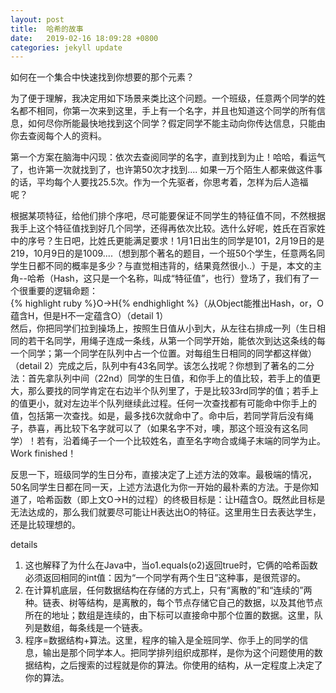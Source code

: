 ```yaml
---
layout: post
title:  哈希的故事
date:   2019-02-16 18:09:28 +0800
categories: jekyll update
---
```

如何在一个集合中快速找到你想要的那个元素？

为了便于理解，我决定用如下场景来类比这个问题。一个班级，任意两个同学的姓名都不相同，你第一次来到这里，手上有一个名字，并且也知道这个同学的所有信息，如何尽你所能最快地找到这个同学？假定同学不能主动向你传达信息，只能由你去查阅每个人的资料。

第一个方案在脑海中闪现：依次去查阅同学的名字，直到找到为止！哈哈，看运气了，也许第一次就找到了，也许第50次才找到.... 如果一万个陌生人都来做这件事的话，平均每个人要找25.5次。作为一个先驱者，你思考着，怎样为后人造福呢？

根据某项特征，给他们排个序吧，尽可能要保证不同学生的特征值不同，不然根据我手上这个特征值找到好几个同学，还得再依次比较。选什么好呢，姓氏在百家姓中的序号？生日吧，比姓氏更能满足要求！1月1日出生的同学是101，2月19日的是219，10月9日的是1009....（想到那个著名的题目，一个班50个学生，任意两名同学生日都不同的概率是多少？与直觉相违背的，结果竟然很小..）于是，本文的主角--哈希（Hash，这只是一个名称，叫成“特征值”，也行）登场了，我们有了一个很重要的逻辑命题：  
{% highlight ruby %}O->H{% endhighlight %}（从Object能推出Hash，or，O蕴含H，但是H不一定蕴含O）（detail 1）  
然后，你把同学们拉到操场上，按照生日值从小到大，从左往右排成一列（生日相同的若干名同学，用绳子连成一条线，从第一个同学开始，能依次到达这条线的每一个同学；第一个同学在队列中占一个位置。对每组生日相同的同学都这样做）（detail 2）完成之后，队列中有43名同学。该怎么找呢？你想到了著名的二分法：首先拿队列中间（22nd）同学的生日值，和你手上的值比较，若手上的值更大，那么要找的同学肯定在右边半个队列里了，于是比较33rd同学的值；若手上的值更小，就对左边半个队列继续此过程。任何一次查找都有可能命中你手上的值，包括第一次查找。如是，最多找6次就命中了。命中后，若同学背后没有绳子，恭喜，再比较下名字就可以了（如果名字不对，噢，那这个班没有这名同学）！若有，沿着绳子一个一个比较姓名，直至名字吻合或绳子末端的同学为止。Work finished！

反思一下，班级同学的生日分布，直接决定了上述方法的效率。最极端的情况，50名同学生日都在同一天，上述方法退化为你一开始的最朴素的方法。于是你知道了，哈希函数（即上文O->H的过程）的终极目标是：让H蕴含O。既然此目标是无法达成的，那么我们就要尽可能让H表达出O的特征。这里用生日去表达学生，还是比较理想的。


details
1. 这也解释了为什么在Java中，当o1.equals(o2)返回true时，它俩的哈希函数必须返回相同的int值：因为“一个同学有两个生日”这种事，是很荒谬的。
2. 在计算机底层，任何数据结构在存储的方式上，只有“离散的”和“连续的”两种。链表、树等结构，是离散的，每个节点存储它自己的数据，以及其他节点所在的地址；数组是连续的，由下标可以直接命中那个位置的数据。这里，队列是数组，每条线是一个链表。
3. 程序=数据结构+算法。这里，程序的输入是全班同学、你手上的同学的信息，输出是那个同学本人。把同学排列组织成那样，是你为这个问题使用的数据结构，之后搜索的过程就是你的算法。你使用的结构，从一定程度上决定了你的算法。
